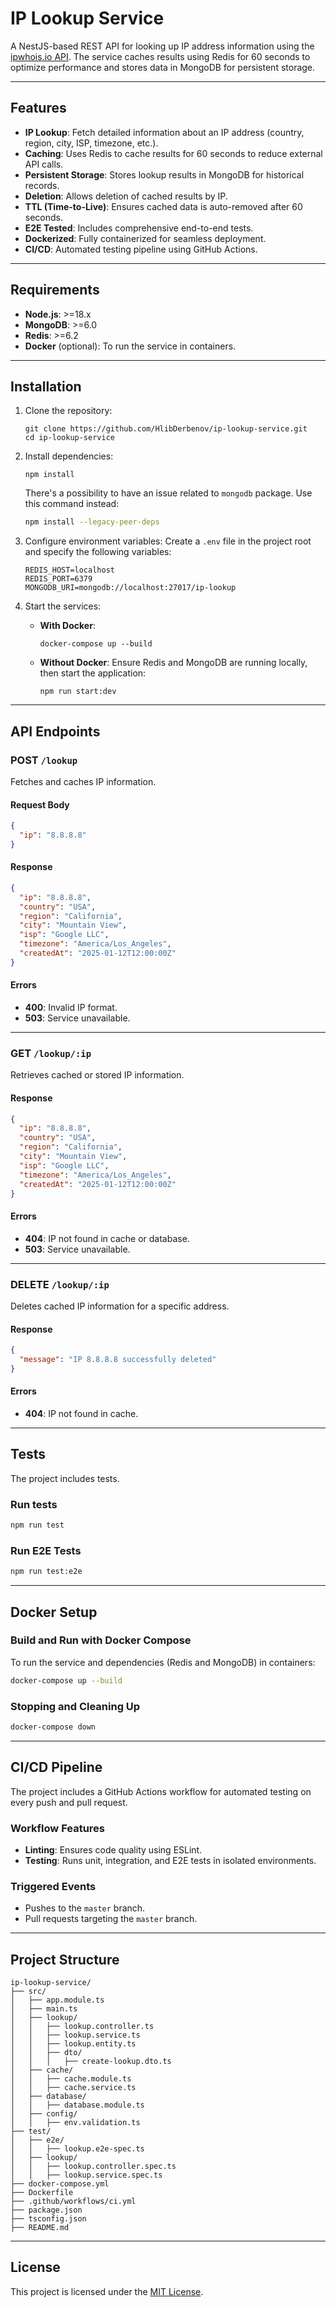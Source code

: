 
# IP Lookup Service

A NestJS-based REST API for looking up IP address information using the [ipwhois.io API](https://ipwhois.io/documentation). The service caches results using Redis for 60 seconds to optimize performance and stores data in MongoDB for persistent storage.

---

## Features

- **IP Lookup**: Fetch detailed information about an IP address (country, region, city, ISP, timezone, etc.).
- **Caching**: Uses Redis to cache results for 60 seconds to reduce external API calls.
- **Persistent Storage**: Stores lookup results in MongoDB for historical records.
- **Deletion**: Allows deletion of cached results by IP.
- **TTL (Time-to-Live)**: Ensures cached data is auto-removed after 60 seconds.
- **E2E Tested**: Includes comprehensive end-to-end tests.
- **Dockerized**: Fully containerized for seamless deployment.
- **CI/CD**: Automated testing pipeline using GitHub Actions.

---

## Requirements

- **Node.js**: >=18.x
- **MongoDB**: >=6.0
- **Redis**: >=6.2
- **Docker** (optional): To run the service in containers.

---

## Installation

1. Clone the repository:
   ```
   git clone https://github.com/HlibDerbenov/ip-lookup-service.git
   cd ip-lookup-service
   ```

2. Install dependencies:
   ```
   npm install
   ```
   There's a possibility to have an issue related to `mongodb` package. Use this command instead:
   ```bash
   npm install --legacy-peer-deps
   ```

3. Configure environment variables:
   Create a `.env` file in the project root and specify the following variables:
   ```env
   REDIS_HOST=localhost
   REDIS_PORT=6379
   MONGODB_URI=mongodb://localhost:27017/ip-lookup
   ```

4. Start the services:
   - **With Docker**:
     ```
     docker-compose up --build
     ```
   - **Without Docker**:
     Ensure Redis and MongoDB are running locally, then start the application:
     ```
     npm run start:dev
     ```

---

## API Endpoints

### **POST** `/lookup`
Fetches and caches IP information.

#### Request Body
```json
{
  "ip": "8.8.8.8"
}
```

#### Response
```json
{
  "ip": "8.8.8.8",
  "country": "USA",
  "region": "California",
  "city": "Mountain View",
  "isp": "Google LLC",
  "timezone": "America/Los_Angeles",
  "createdAt": "2025-01-12T12:00:00Z"
}
```

#### Errors
- **400**: Invalid IP format.
- **503**: Service unavailable.

---

### **GET** `/lookup/:ip`
Retrieves cached or stored IP information.

#### Response
```json
{
  "ip": "8.8.8.8",
  "country": "USA",
  "region": "California",
  "city": "Mountain View",
  "isp": "Google LLC",
  "timezone": "America/Los_Angeles",
  "createdAt": "2025-01-12T12:00:00Z"
}
```

#### Errors
- **404**: IP not found in cache or database.
- **503**: Service unavailable.

---

### **DELETE** `/lookup/:ip`
Deletes cached IP information for a specific address.

#### Response
```json
{
  "message": "IP 8.8.8.8 successfully deleted"
}
```

#### Errors
- **404**: IP not found in cache.

---

## Tests

The project includes tests.

### Run tests
```bash
npm run test
```

### Run E2E Tests
```bash
npm run test:e2e
```

---

## Docker Setup

### Build and Run with Docker Compose
To run the service and dependencies (Redis and MongoDB) in containers:
```bash
docker-compose up --build
```

### Stopping and Cleaning Up
```bash
docker-compose down
```

---

## CI/CD Pipeline

The project includes a GitHub Actions workflow for automated testing on every push and pull request.

### Workflow Features
- **Linting**: Ensures code quality using ESLint.
- **Testing**: Runs unit, integration, and E2E tests in isolated environments.

### Triggered Events
- Pushes to the `master` branch.
- Pull requests targeting the `master` branch.

---

## Project Structure

```
ip-lookup-service/
├── src/
│   ├── app.module.ts 
│   ├── main.ts
│   ├── lookup/
│   │   ├── lookup.controller.ts
│   │   ├── lookup.service.ts
│   │   ├── lookup.entity.ts
│   │   ├── dto/
│   │   │   ├── create-lookup.dto.ts
│   ├── cache/
│   │   ├── cache.module.ts
│   │   ├── cache.service.ts
│   ├── database/
│   │   ├── database.module.ts
│   ├── config/
│   │   ├── env.validation.ts
├── test/
│   ├── e2e/
│   │   ├── lookup.e2e-spec.ts
│   ├── lookup/
│   │   ├── lookup.controller.spec.ts
│   │   ├── lookup.service.spec.ts
├── docker-compose.yml
├── Dockerfile
├── .github/workflows/ci.yml
├── package.json
├── tsconfig.json
├── README.md
```

---

## License

This project is licensed under the [MIT License](LICENSE).
